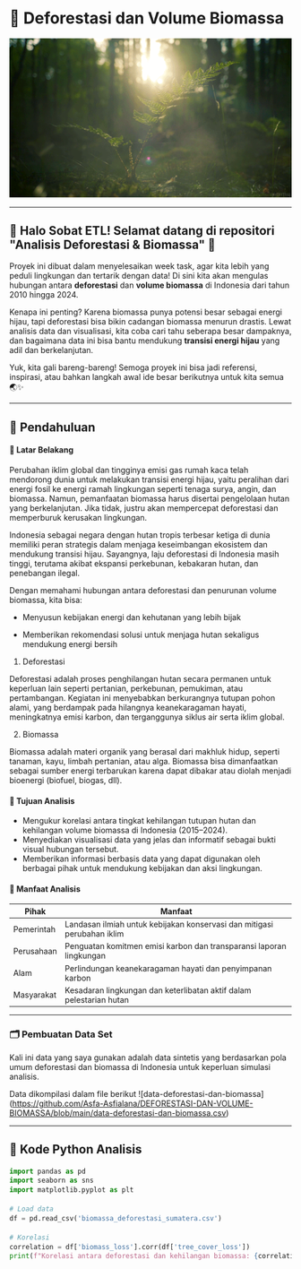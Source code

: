 # 🌲 Deforestasi dan Volume Biomassa

![FOREST](https://github.com/Asfa-Asfialana/DEFORESTASI-DAN-VOLUME-BIOMASSA/blob/main/Diforestasi/FOREST.gif)

-----

## 🌳 Halo Sobat ETL! Selamat datang di repositori "Analisis Deforestasi & Biomassa" 🌱

Proyek ini dibuat dalam menyelesaikan week task, agar kita lebih yang peduli lingkungan dan tertarik dengan data! Di sini kita akan mengulas hubungan antara **deforestasi** dan **volume biomassa** di Indonesia dari tahun 2010 hingga 2024.

Kenapa ini penting? Karena biomassa punya potensi besar sebagai energi hijau, tapi deforestasi bisa bikin cadangan biomassa menurun drastis. Lewat analisis data dan visualisasi, kita coba cari tahu seberapa besar dampaknya, dan bagaimana data ini bisa bantu mendukung **transisi energi hijau** yang adil dan berkelanjutan.

Yuk, kita gali bareng-bareng! Semoga proyek ini bisa jadi referensi, inspirasi, atau bahkan langkah awal ide besar berikutnya untuk kita semua🌏✨


---

## 🧭 Pendahuluan

#### 📌 Latar Belakang

Perubahan iklim global dan tingginya emisi gas rumah kaca telah mendorong dunia untuk melakukan transisi energi hijau, yaitu peralihan dari energi fosil ke energi ramah lingkungan seperti tenaga surya, angin, dan biomassa. Namun, pemanfaatan biomassa harus disertai pengelolaan hutan yang berkelanjutan. Jika tidak, justru akan mempercepat deforestasi dan memperburuk kerusakan lingkungan.

Indonesia sebagai negara dengan hutan tropis terbesar ketiga di dunia memiliki peran strategis dalam menjaga keseimbangan ekosistem dan mendukung transisi hijau. Sayangnya, laju deforestasi di Indonesia masih tinggi, terutama akibat ekspansi perkebunan, kebakaran hutan, dan penebangan ilegal.

Dengan memahami hubungan antara deforestasi dan penurunan volume biomassa, kita bisa:

- Menyusun kebijakan energi dan kehutanan yang lebih bijak

- Memberikan rekomendasi solusi untuk menjaga hutan sekaligus mendukung energi bersih

1. Deforestasi
   
Deforestasi adalah proses penghilangan hutan secara permanen untuk keperluan lain seperti pertanian, perkebunan, pemukiman, atau pertambangan. Kegiatan ini menyebabkan berkurangnya tutupan pohon alami, yang berdampak pada hilangnya keanekaragaman hayati, meningkatnya emisi karbon, dan terganggunya siklus air serta iklim global.

2. Biomassa
   
Biomassa adalah materi organik yang berasal dari makhluk hidup, seperti tanaman, kayu, limbah pertanian, atau alga. Biomassa bisa dimanfaatkan sebagai sumber energi terbarukan karena dapat dibakar atau diolah menjadi bioenergi (biofuel, biogas, dll).

#### 🎯 Tujuan Analisis

- Mengukur korelasi antara tingkat kehilangan tutupan hutan dan kehilangan volume biomassa di Indonesia (2015–2024).
- Menyediakan visualisasi data yang jelas dan informatif sebagai bukti visual hubungan tersebut.
- Memberikan informasi berbasis data yang dapat digunakan oleh berbagai pihak untuk mendukung kebijakan dan aksi lingkungan.

#### 🌱 Manfaat Analisis

| Pihak         | Manfaat                                                                 |
|---------------|--------------------------------------------------------------------------|
| Pemerintah    | Landasan ilmiah untuk kebijakan konservasi dan mitigasi perubahan iklim |
| Perusahaan    | Penguatan komitmen emisi karbon dan transparansi laporan lingkungan     |
| Alam          | Perlindungan keanekaragaman hayati dan penyimpanan karbon                |
| Masyarakat    | Kesadaran lingkungan dan keterlibatan aktif dalam pelestarian hutan      |

---

### 🗂️ Pembuatan Data Set

Kali ini data yang saya gunakan adalah data sintetis yang berdasarkan pola umum deforestasi dan biomassa di Indonesia untuk keperluan simulasi analisis.

Data dikompilasi dalam file berikut ![data-deforestasi-dan-biomassa] (https://github.com/Asfa-Asfialana/DEFORESTASI-DAN-VOLUME-BIOMASSA/blob/main/data-deforestasi-dan-biomassa.csv)

---

## 🧪 Kode Python Analisis

```python
import pandas as pd
import seaborn as sns
import matplotlib.pyplot as plt

# Load data
df = pd.read_csv('biomassa_deforestasi_sumatera.csv')

# Korelasi
correlation = df['biomass_loss'].corr(df['tree_cover_loss'])
print(f"Korelasi antara deforestasi dan kehilangan biomassa: {correlation:.2f}")
